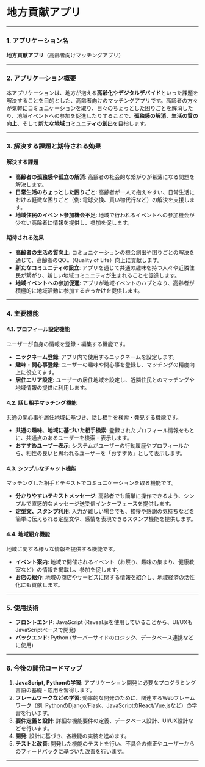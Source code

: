 # 地方貢献アプリ

---

### 1. アプリケーション名
**地方貢献アプリ**（高齢者向けマッチングアプリ）

---

### 2. アプリケーション概要
本アプリケーションは、地方が抱える**高齢化**や**デジタルデバイド**といった課題を解決することを目的とした、高齢者向けのマッチングアプリです。高齢者の方々が気軽にコミュニケーションを取り、日々のちょっとした困りごとを解消したり、地域イベントへの参加を促進したりすることで、**孤独感の解消**、**生活の質の向上**、そして**新たな地域コミュニティの創出**を目指します。

---

### 3. 解決する課題と期待される効果

#### 解決する課題
* **高齢者の孤独感や孤立の解消**: 高齢者の社会的な繋がりが希薄になる問題を解決します。
* **日常生活のちょっとした困りごと**: 高齢者が一人で抱えやすい、日常生活における軽微な困りごと（例: 電球交換、買い物代行など）の解決を支援します。
* **地域住民のイベント参加機会不足**: 地域で行われるイベントへの参加機会が少ない高齢者に情報を提供し、参加を促します。

#### 期待される効果
* **高齢者の生活の質向上**: コミュニケーションの機会創出や困りごとの解決を通じて、高齢者のQOL（Quality of Life）向上に貢献します。
* **新たなコミュニティの設立**: アプリを通じて共通の趣味を持つ人々や近隣住民が繋がり、新しい地域コミュニティが生まれることを促進します。
* **地域イベントへの参加促進**: アプリが地域イベントのハブとなり、高齢者が積極的に地域活動に参加するきっかけを提供します。

---

### 4. 主要機能

#### 4.1. プロフィール設定機能
ユーザーが自身の情報を登録・編集する機能です。
* **ニックネーム登録**: アプリ内で使用するニックネームを設定します。
* **趣味・関心事登録**: ユーザーの趣味や関心事を登録し、マッチングの精度向上に役立てます。
* **居住エリア設定**: ユーザーの居住地域を設定し、近隣住民とのマッチングや地域情報の提供に利用します。

#### 4.2. 話し相手マッチング機能
共通の関心事や居住地域に基づき、話し相手を検索・発見する機能です。
* **共通の趣味、地域に基づいた相手検索**: 登録されたプロフィール情報をもとに、共通点のあるユーザーを検索・表示します。
* **おすすめユーザー表示**: システムがユーザーの行動履歴やプロフィールから、相性の良いと思われるユーザーを「おすすめ」として表示します。

#### 4.3. シンプルなチャット機能
マッチングした相手とテキストでコミュニケーションを取る機能です。
* **分かりやすいテキストメッセージ**: 高齢者でも簡単に操作できるよう、シンプルで直感的なメッセージ送受信インターフェースを提供します。
* **定型文、スタンプ利用**: 入力が難しい場合でも、挨拶や感謝の気持ちなどを簡単に伝えられる定型文や、感情を表現できるスタンプ機能を提供します。

#### 4.4. 地域紹介機能
地域に関する様々な情報を提供する機能です。
* **イベント案内**: 地域で開催されるイベント（お祭り、趣味の集まり、健康教室など）の情報を掲載し、参加を促します。
* **お店の紹介**: 地域の商店やサービスに関する情報を紹介し、地域経済の活性化にも貢献します。

---

### 5. 使用技術

* **フロントエンド**: JavaScript (Reveal.jsを使用していることから、UI/UXもJavaScriptベースで開発)
* **バックエンド**: Python (サーバーサイドのロジック、データベース連携などに使用)

---

### 6. 今後の開発ロードマップ

1.  **JavaScript, Pythonの学習**: アプリケーション開発に必要なプログラミング言語の基礎・応用を習得します。
2.  **フレームワークなどの学習**: 効率的な開発のために、関連するWebフレームワーク（例: PythonのDjango/Flask、JavaScriptのReact/Vue.jsなど）の学習を行います。
3.  **要件定義と設計**: 詳細な機能要件の定義、データベース設計、UI/UX設計などを行います。
4.  **開発**: 設計に基づき、各機能の実装を進めます。
5.  **テストと改善**: 開発した機能のテストを行い、不具合の修正やユーザーからのフィードバックに基づいた改善を行います。

---
